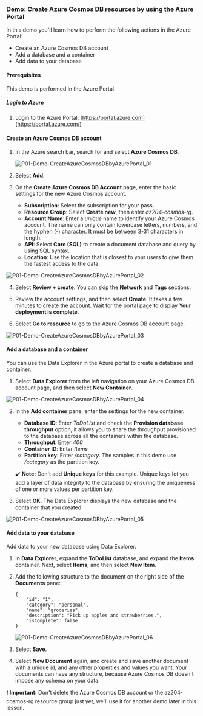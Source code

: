 ### Demo: Create Azure Cosmos DB resources by using the Azure Portal

In this demo you'll learn how to perform the following actions in the Azure Portal:

- Create an Azure Cosmos DB account
- Add a database and a container
- Add data to your database

#### Prerequisites

This demo is performed in the Azure Portal.

##### Login to Azure

1. Login to the Azure Portal. [https://portal.azure.com](https://portal.azure.com/)

#### Create an Azure Cosmos DB account

1. In the Azure search bar, search for and select **Azure Cosmos DB**.

   ![P01-Demo-CreateAzureCosmosDBbyAzurePortal_01](images/P01-Demo-CreateAzureCosmosDBbyAzurePortal_01.png)

2. Select **Add**.

3. On the **Create Azure Cosmos DB Account** page, enter the basic settings for the new Azure Cosmos account.

   - **Subscription**: Select the subscription for your pass.
   - **Resource Group**: Select **Create new**, then enter *az204-cosmos-rg*.
   - **Account Name**: Enter a *unique* name to identify your Azure Cosmos account. The name can only contain lowercase letters, numbers, and the hyphen (-) character. It must be between 3-31 characters in length.
   - **API**: Select **Core (SQL)** to create a document database and query by using SQL syntax.
   - **Location**: Use the location that is closest to your users to give them the fastest access to the data.

![P01-Demo-CreateAzureCosmosDBbyAzurePortal_02](images/P01-Demo-CreateAzureCosmosDBbyAzurePortal_02.png)

4. Select **Review + create**. You can skip the **Network** and **Tags** sections.

5. Review the account settings, and then select **Create**. It takes a few minutes to create the account. Wait for the portal page to display **Your deployment is complete**.

6. Select **Go to resource** to go to the Azure Cosmos DB account page.

![P01-Demo-CreateAzureCosmosDBbyAzurePortal_03](images/P01-Demo-CreateAzureCosmosDBbyAzurePortal_03.png)

#### Add a database and a container

You can use the Data Explorer in the Azure portal to create a database and container.

1. Select **Data Explorer** from the left navigation on your Azure Cosmos DB account page, and then select **New Container**.

![P01-Demo-CreateAzureCosmosDBbyAzurePortal_04](images/P01-Demo-CreateAzureCosmosDBbyAzurePortal_04.png)

2. In the **Add container** pane, enter the settings for the new container.

   - **Database ID**: Enter *ToDoList* and check the **Provision database throughput** option, it allows you to share the throughput provisioned to the database across all the containers within the database.
   - **Throughput**: Enter *400*
   - **Container ID**: Enter *Items*
   - **Partition key**: Enter */category*. The samples in this demo use */category* as the partition key.

   ✔️ **Note:** Don't add **Unique keys** for this example. Unique keys let you add a layer of data integrity to the database by ensuring the uniqueness of one or more values per partition key.

3. Select **OK**. The Data Explorer displays the new database and the container that you created.

![P01-Demo-CreateAzureCosmosDBbyAzurePortal_05](images/P01-Demo-CreateAzureCosmosDBbyAzurePortal_05.png)

#### Add data to your database

Add data to your new database using Data Explorer.

1. In **Data Explorer**, expand the **ToDoList** database, and expand the **Items** container. Next, select **Items**, and then select **New Item**.

2. Add the following structure to the document on the right side of the **Documents** pane:

   ```
   {
       "id": "1",
       "category": "personal",
       "name": "groceries",
       "description": "Pick up apples and strawberries.",
       "isComplete": false
   }
   ```

   

   ![P01-Demo-CreateAzureCosmosDBbyAzurePortal_06](images/P01-Demo-CreateAzureCosmosDBbyAzurePortal_06.png)


3. Select **Save**.

4. Select **New Document** again, and create and save another document with a unique id, and any other properties and values you want. Your documents can have any structure, because Azure Cosmos DB doesn't impose any schema on your data.

❗️ **Important:** Don't delete the Azure Cosmos DB account or the az204-cosmos-rg resource group just yet, we'll use it for another demo later in this lesson.

